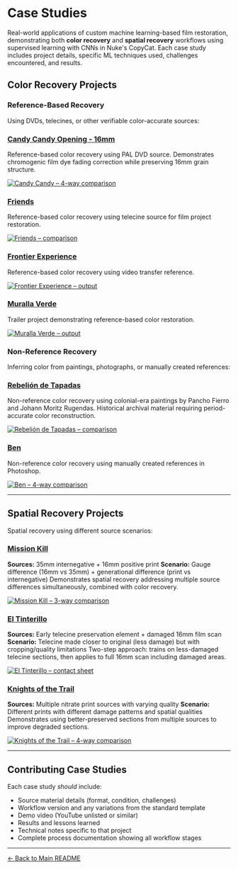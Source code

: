 # Case Studies

Real-world applications of custom machine learning-based film restoration, demonstrating both **color recovery** and **spatial recovery** workflows using supervised learning with CNNs in Nuke's CopyCat. Each case study includes project details, specific ML techniques used, challenges encountered, and results.

## Color Recovery Projects

### Reference-Based Recovery
Using DVDs, telecines, or other verifiable color-accurate sources:

### [Candy Candy Opening - 16mm](case-studies/candy-candy-opening.md)
Reference-based color recovery using PAL DVD source. Demonstrates chromogenic film dye fading correction while preserving 16mm grain structure.

[![Candy Candy – 4-way comparison](images_kebab/candy-candy-4-way-comparison-2.jpeg)](case-studies/candy-candy-opening.md)

### [Friends](case-studies/friends-chroma-recovery.md)
Reference-based color recovery using telecine source for film project restoration.

[![Friends – comparison](images_kebab/friends-chroma-recovery-comparison-3.jpeg)](case-studies/friends-chroma-recovery.md)

### [Frontier Experience](case-studies/frontier-experience-chroma-recovery.md)
Reference-based color recovery using video transfer reference.

[![Frontier Experience – output](images_kebab/frontier-experience-chroma-recovery-output.png)](case-studies/frontier-experience-chroma-recovery.md)

### [Muralla Verde](case-studies/muralla-verde-chroma-recovery.md)
Trailer project demonstrating reference-based color restoration.

[![Muralla Verde – output](images_kebab/muralla-verde-chroma-recovery-output.png)](case-studies/muralla-verde-chroma-recovery.md)

### Non-Reference Recovery
Inferring color from paintings, photographs, or manually created references:

### [Rebelión de Tapadas](case-studies/rebelion-de-tapadas-chroma-recovery.md)
Non-reference color recovery using colonial-era paintings by Pancho Fierro and Johann Moritz Rugendas. Historical archival material requiring period-accurate color reconstruction.

[![Rebelión de Tapadas – comparison](images_kebab/rebelion-de-las-tapadas-3-way-comparison-4.jpeg)](case-studies/rebelion-de-tapadas-chroma-recovery.md)

### [Ben](case-studies/ben-chroma-recovery.md)
Non-reference color recovery using manually created references in Photoshop.

[![Ben – 4-way comparison](images_kebab/ben-4-way-comparison.jpeg)](case-studies/ben-chroma-recovery.md)

---

## Spatial Recovery Projects

Spatial recovery using different source scenarios:

### [Mission Kill](case-studies/missionkill-combined-recovery.md)
**Sources:** 35mm internegative + 16mm positive print
**Scenario:** Gauge difference (16mm vs 35mm) + generational difference (print vs internegative)
Demonstrates spatial recovery addressing multiple source differences simultaneously, combined with color recovery.

[![Mission Kill – 3-way comparison](images_kebab/mission-kill-3-way-comparison-3.jpeg)](case-studies/missionkill-combined-recovery.md)

### [El Tinterillo](case-studies/tinterillo-spatial-recovery.md)
**Sources:** Early telecine preservation element + damaged 16mm film scan
**Scenario:** Telecine made closer to original (less damage) but with cropping/quality limitations
Two-step approach: trains on less-damaged telecine sections, then applies to full 16mm scan including damaged areas.

[![El Tinterillo – contact sheet](images_kebab/tinterillo-contact-sheet.jpeg)](case-studies/tinterillo-spatial-recovery.md)

### [Knights of the Trail](case-studies/knights-trail-spatial-recovery.md)
**Sources:** Multiple nitrate print sources with varying quality
**Scenario:** Different prints with different damage patterns and spatial qualities
Demonstrates using better-preserved sections from multiple sources to improve degraded sections.

[![Knights of the Trail – 4-way comparison](images_kebab/knight-of-a-trail-4-way-comparison.jpeg)](case-studies/knights-trail-spatial-recovery.md)

---

## Contributing Case Studies

Each case study _should_ include:
- Source material details (format, condition, challenges)
- Workflow version and any variations from the standard template
- Demo video (YouTube unlisted or similar)
- Results and lessons learned
- Technical notes specific to that project
- Complete process documentation showing all workflow stages

---

[← Back to Main README](../README.md)
